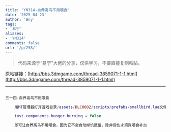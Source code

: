 ```yaml
---
title: 'YN314-自养高鸟不用喂食'
date: '2025-04-23'
author: 'Bny'
tags:
- '易宁'
aliases:
- 'YN314'
comments: false
url: '/p/258/'
---
```


> 代码来源于“易宁”大佬的分享，仅供学习，不要直接复制粘贴。

原帖链接：[http://bbs.3dmgame.com/thread-3859071-1-1.html](http://bbs.3dmgame.com/thread-3859071-1-1.html)

---

```lua  

三一四.自养高鸟不用喂食

	用MT管理器打开游戏目录/assets/DLC0002/scripts/prefabs/smallbird.lua文件，在inst:AddComponent("hunger")的下一行插入以下内容：

	inst.components.hunger.burning = false

	即可让自养高鸟不用喂食，因为它不会自动掉饥饿值，除非受伤才须靠喂食补血

```  

